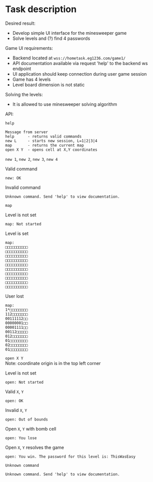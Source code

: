 # Task description

Desired result:

* Develop simple UI interface for the minesweeper game
* Solve levels and (?) find 4 passwords

Game UI requirements:

* Backend located at `wss://hometask.eg1236.com/game1/`
* API documentation available via request 'help' to the backend ws endpoint
* UI application should keep connection during user game session
* Game has 4 levels
* Level board dimension is not static

Solving the levels:

* It is allowed to use minesweeper solving algorithm

API:

`help`

```text
Message from server
help      - returns valid commands
new L     - starts new session, L=1|2|3|4
map       - returns the current map
open X Y  - opens cell at X,Y coordinates
```

`new 1`, `new 2`, `new 3`, `new 4`

Valid command

```text
new: OK
```

Invalid command

```text
Unknown command. Send 'help' to view documentation.
```

`map`

Level is not set

```text
map: Not started
```

Level is set

```text
map:
□□□□□□□□□□
□□□□□□□□□□
□□□□□□□□□□
□□□□□□□□□□
□□□□□□□□□□
□□□□□□□□□□
□□□□□□□□□□
□□□□□□□□□□
□□□□□□□□□□
□□□□□□□□□□
```

User lost

```text
map:
1*□□□□□□□□
112□□□□□□□
00111112□□
00000001□□
00001111□□
00112□□□□□
012□□□□□□□
01□□□□□□□□
02□□□□□□□□
01□□□□□□□□
```

`open X Y`<br/>
Note: coordinate origin is in the top left corner

Level is not set

```text
open: Not started
```

Valid `X`, `Y`

```text
open: OK
```

Invalid `X`, `Y`

```text
open: Out of bounds
```

Open `X`, `Y` with bomb cell

```text
open: You lose
```

Open `X`, `Y` resolves the game

```text
open: You win. The password for this level is: ThisWasEasy
```

`Unknown command`

```text
Unknown command. Send 'help' to view documentation.
```
